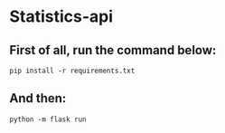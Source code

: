 # Statistics-api

## First of all, run the command below:

```
pip install -r requirements.txt 
```

## And then:

```
python -m flask run
```